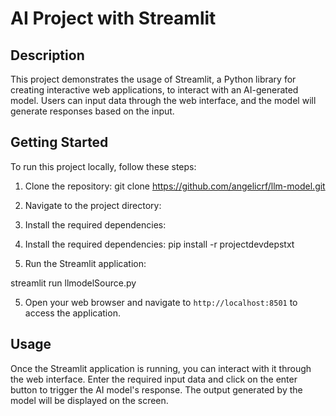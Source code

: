 # AI Project with Streamlit

## Description

This project demonstrates the usage of Streamlit, a Python library for creating interactive web applications, to interact with an AI-generated model. Users can input data through the web interface, and the model will generate responses based on the input.

## Getting Started

To run this project locally, follow these steps:

1. Clone the repository:
   git clone https://github.com/angelicrf/llm-model.git

2. Navigate to the project directory:

3. Install the required dependencies:

4. Install the required dependencies:
   pip install -r projectdevdepstxt

5. Run the Streamlit application:

streamlit run llmodelSource.py

5. Open your web browser and navigate to `http://localhost:8501` to access the application.

## Usage

Once the Streamlit application is running, you can interact with it through the web interface. Enter the required input data and click on the enter button to trigger the AI model's response. The output generated by the model will be displayed on the screen.
